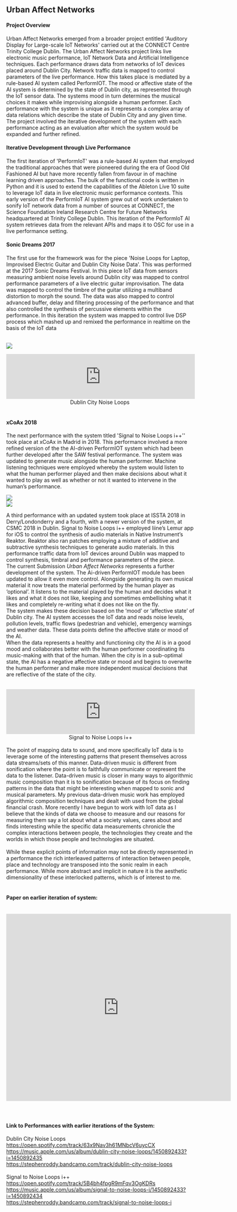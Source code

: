 ## Urban Affect Networks<br/>

#### Project Overview<br/>
Urban Affect Networks emerged from a broader project entitled 'Auditory Display for Large-scale IoT Networks' carried out at the CONNECT Centre Trinity College Dublin. The Urban Affect Networks project links live electronic music performance, IoT Network Data and Artificial Intelligence techniques. Each performance draws data from networks of IoT devices placed around Dublin City. Network traffic data is mapped to control parameters of the live performance. How this takes place is mediated by a rule-based AI system called PerformIOT. The mood or affective state of the AI system is determined by the state of Dublin city, as represented through the IoT sensor data. The systems mood in turn determines the musical choices it makes while improvising alongside a human performer. Each performance with the system is unique as it represents a complex array of data relations which describe the state of Dublin City and any given time. The project involved the iterative development of the system with each performance acting as an evaluation after which the system would be expanded and further refined. <br />

#### Iterative Development through Live Performance<br/>
The first iteration of 'PerformIoT' was a rule-based AI system that employed the traditional approaches that were pioneered during the era of Good Old Fashioned AI but have more recently fallen from favour in of machine learning driven approaches. The bulk of the functional code is written in Python and it is used to extend the capabilities of the Ableton Live 10 suite to leverage IoT data in live electronic music performance contexts. This early version of the PerformIoT AI system grew out of work undertaken to sonify IoT network data from a number of sources at CONNECT, the Science Foundation Ireland Research Centre for Future Networks headquartered at Trinity College Dublin. This iteration of the PerformIoT AI system retrieves data from the relevant APIs and maps it to OSC for use in a live performance setting.

#### Sonic Dreams 2017<br/>
The first use for the framework was for the piece 'Noise Loops for Laptop, Improvised Electric Guitar and Dublin City Noise Data'. This was performed at the 2017 Sonic Dreams Festival. In this piece IoT data from sensors measuring ambient noise levels around Dublin city was mapped to control performance parameters of a live electric guitar improvisation. The data was mapped to control the timbre of the guitar utilizing a multiband distortion to morph the sound. The data was also mapped to control advanced buffer, delay and filtering processing of the performance and that also controlled the synthesis of percussive elements within the performance. In this iteration the system was mapped to control live DSP process which mashed up and remixed the performance in realtime on the basis of the IoT data <br />
<br />

<img src="/images/Sonic-Dreams-Festival-2017-final-poster-2.jpg?raw=true"/><br/>

<iframe seamless="" src="https://bandcamp.com/EmbeddedPlayer/album=793201642/size=large/bgcol=ffffff/linkcol=0687f5/tracklist=false/artwork=small/track=2969131966/transparent=true/" style="border: 0; height: 120px; width: 100%;"><a href="http://stephenroddy.bandcamp.com/album/home-part-2-silence-ep">Home Part 2: Silence EP by Stephen Roddy</a></iframe>

<br />
<div style="text-align: center;">
<span style="font-weight: normal;">
Dublin City Noise Loops&nbsp;</span></div>
<div style="text-align: center;">
<br /></div>

#### xCoAx 2018
The next performance with the system titled 'Signal to Noise Loops i++'' took place at xCoAx in Madrid in 2018. This performance involved a more refined version of the the AI-driven PerformIOT system which had been further developed after the SAW festival performance. The system was updated to generate music alongside the human performer. Machine listening techniques were employed whereby the system would listen to what the human performer played and then make decisions about what it wanted to play as well as whether or not it wanted to intervene in the human’s performance. <br />

<img src="/images/xCoAx Poster 2018.jpg?raw=true"/><br/>
<img src="/images/xCoAx Poster 2018.jpg?raw=true"/><br/>



A third performance with an updated system took place at ISSTA 2018 in Derry/Londonderry and a fourth, with a newer version of the system, at CSMC 2018 in Dublin. Signal to Noise Loops i++ employed liine’s Lemur app for iOS to control the synthesis of audio materials in Native Instrument’s Reaktor. Reaktor also ran patches employing a mixture of additive and subtractive synthesis techniques to generate audio materials. In this performance traffic data from IoT devices around Dublin was mapped to control synthesis, timbral and performance parameters of the piece. <br />
The current Submission <i>Urban Affect Networks</i> represents a further development of the system. The Ai-driven PerformIOT module has been updated to allow it even more control. Alongside generating its own musical material it now treats the material performed by the human player as ‘optional’. It listens to the material played by the human and decides what it likes and what it does not like, keeping and sometimes embellishing what it likes and completely re-writing what it does not like on the fly.<br />
The system makes these decision based on the ‘mood’ or ‘affective state’ of Dublin city. The AI system accesses the IoT data and reads noise levels, pollution levels, traffic flows (pedestrian and vehicle), emergency warnings and weather data. These data points define the affective state or mood of the AI. <br />
When the data represents a healthy and functioning city the AI is in a good mood and collaborates better with the human performer coordinating its music-making with that of the human. When the city is in a sub-optimal state, the AI has a negative affective state or mood and begins to overwrite the human performer and make more independent musical decisions that are reflective of the state of the city.<br />
<br />
<div style="text-align: center;">
<iframe seamless="" src="https://bandcamp.com/EmbeddedPlayer/album=793201642/size=large/bgcol=ffffff/linkcol=0687f5/tracklist=false/artwork=small/track=3477147735/transparent=true/" style="border: 0; height: 120px; width: 100%;"><a href="http://stephenroddy.bandcamp.com/album/home-part-2-silence-ep">Home Part 2: Silence EP by Stephen Roddy</a></iframe>Signal to Noise Loops i++ </div>
<br />
The point of mapping data to sound, and more specifically IoT data is to leverage some of the interesting patterns that present themselves across data streams/sets of this manner. Data-driven music is different from sonification where the point is to faithfully communicate or represent the data to the listener. Data-driven music is closer in many ways to algorithmic music composition than it is to sonification because of its focus on finding patterns in the data that might be interesting when mapped to sonic and musical parameters. My previous data-driven music work has employed algorithmic composition techniques and dealt with used from the global financial crash. More recently I have begun to work with IoT data as I believe that the kinds of data we choose to measure and our reasons for measuring them say a lot about what a society values, cares about and finds interesting while the specific data measurements chronicle the complex interactions between people, the technologies they create and the worlds in which those people and technologies are situated. <br />
<br />
While these explicit points of information may not be directly represented in a performance the rich interleaved patterns of interaction between people, place and technology are transposed into the sonic realm in each performance. While more abstract and implicit in nature it is the aesthetic dimensionality of these interlocked patterns, which is of interest to me. <br />
<br />
<h4>
Paper on earlier iteration of system:</h4>
<br />
<iframe frameborder="0" src="https://drive.google.com/file/d/1awK-N8_hdNML3_gH56VgX2g1jtuekjO6/preview" style="height: 500px; width: 600px;"></iframe>


<br />
<h4>
&nbsp;</h4>
<h4>
Link to Performances with earlier iterations of the System:</h4>
Dublin City Noise Loops<br />
<a href="https://open.spotify.com/track/63x9Nav3h61MNbcV6uycCX">https://open.spotify.com/track/63x9Nav3h61MNbcV6uycCX</a><br />
<a href="https://music.apple.com/us/album/dublin-city-noise-loops/1450892433?i=1450892435">https://music.apple.com/us/album/dublin-city-noise-loops/1450892433?i=1450892435</a><br />
<a href="https://stephenroddy.bandcamp.com/track/dublin-city-noise-loops">https://stephenroddy.bandcamp.com/track/dublin-city-noise-loops</a><br />
<br />
Signal to Noise Loops i++<br />
<a href="https://open.spotify.com/track/5B4bh4fpgR9mFqv3OgKDRs">https://open.spotify.com/track/5B4bh4fpgR9mFqv3OgKDRs</a><br />
<a href="https://music.apple.com/us/album/signal-to-noise-loops-i/1450892433?i=1450892434">https://music.apple.com/us/album/signal-to-noise-loops-i/1450892433?i=1450892434</a><br />
<a href="https://stephenroddy.bandcamp.com/track/signal-to-noise-loops-i">https://stephenroddy.bandcamp.com/track/signal-to-noise-loops-i</a><br />
<br />
